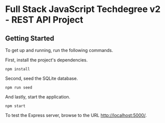 
# Full Stack JavaScript Techdegree v2 - REST API Project


## Getting Started

To get up and running, run the following commands.

First, install the project's dependencies.

```
npm install

```

Second, seed the SQLite database.

```
npm run seed
```

And lastly, start the application.

```
npm start
```

To test the Express server, browse to the URL [http://localhost:5000/](http://localhost:5000/).
